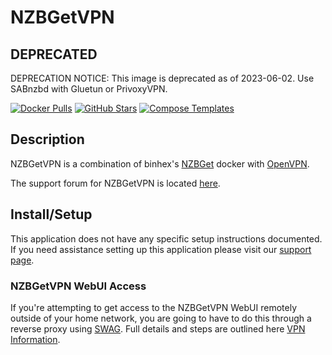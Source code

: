 # NZBGetVPN

## DEPRECATED

DEPRECATION NOTICE: This image is deprecated as of 2023-06-02. Use SABnzbd with Gluetun or PrivoxyVPN.

[![Docker Pulls](https://img.shields.io/docker/pulls/jshridha/docker-nzbgetvpn?style=flat-square&color=607D8B&label=docker%20pulls&logo=docker)](https://hub.docker.com/r/jshridha/docker-nzbgetvpn)
[![GitHub Stars](https://img.shields.io/github/stars/jshridha/docker-nzbgetvpn?style=flat-square&color=607D8B&label=github%20stars&logo=github)](https://github.com/jshridha/docker-nzbgetvpn)
[![Compose Templates](https://img.shields.io/static/v1?style=flat-square&color=607D8B&label=compose&message=templates)](https://github.com/GhostWriters/DockSTARTer/tree/master/compose/.apps/nzbgetvpn)

## Description

NZBGetVPN is a combination of binhex's
[NZBGet](https://github.com/binhex/arch-nzbget) docker with
[OpenVPN](https://openvpn.net/).

The support forum for NZBGetVPN is located
[here](https://forums.unraid.net/topic/37252-support-bungys-docker-repository/).

## Install/Setup

This application does not have any specific setup instructions documented. If
you need assistance setting up this application please visit our
[support page](https://dockstarter.com/basics/support/).

### NZBGetVPN WebUI Access

If you're attempting to get access to the NZBGetVPN WebUI remotely outside of
your home network, you are going to have to do this through a reverse proxy
using [SWAG](https://dockstarter.com/apps/swag/). Full details and steps are
outlined here [VPN Information](https://dockstarter.com/advanced/vpn-info/).
